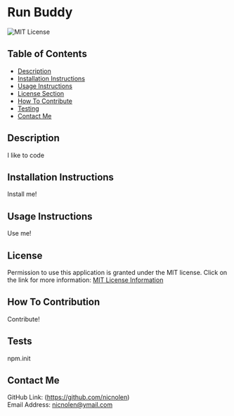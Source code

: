 # Run Buddy
![MIT License](https://img.shields.io/badge/license-MIT-important)

  ## Table of Contents
  - [Description](#description)
  - [Installation Instructions](#installation-instructions)
  - [Usage Instructions](#usage-instructions)
  - [License Section](#license)
  - [How To Contribute](#how-to-contribute)
  - [Testing](#testing)
  - [Contact Me](#contact-me)

  ## Description
  I like to code

  ## Installation Instructions
  Install me!

  ## Usage Instructions
  Use me!

  ## License
  Permission to use this application is granted under the MIT license.
  Click on the link for more information: [MIT License Information](https://opensource.org/licenses/MIT)

  ## How To Contribution
  Contribute!

  ## Tests
  npm.init

  ## Contact Me
  GitHub Link: (https://github.com/nicnolen)<br>
  Email Address: <nicnolen@ymail.com>
